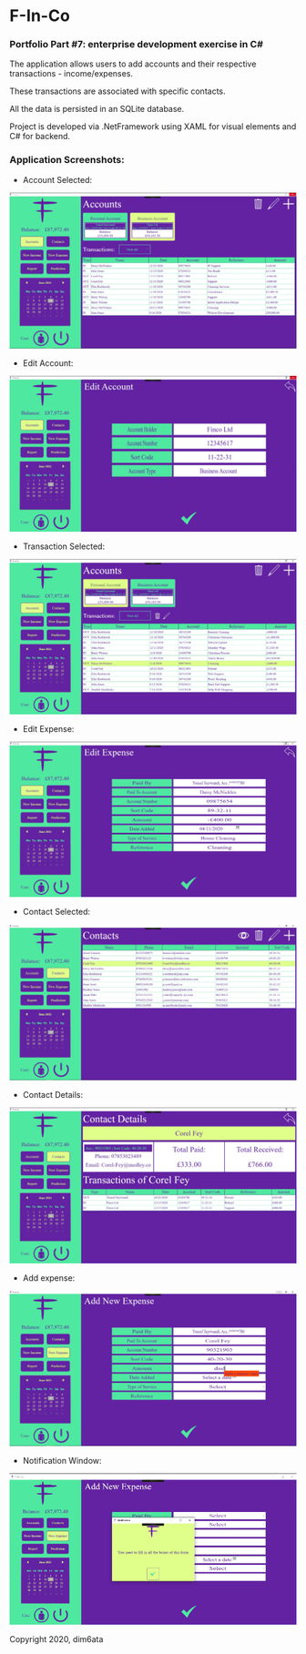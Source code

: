 # F-In-Co
### Portfolio Part #7: enterprise development exercise in C#

The application allows users to add accounts and their respective transactions - income/expenses. 

These transactions are associated with specific contacts. 

All the data is persisted in an SQLite database. 

Project is developed via .NetFramework using XAML for visual elements and C# for backend. 

### Application Screenshots: 

  - Account Selected:

<img src="https://github.com/dim6ata/F-In-Co/blob/master/ENTERPRISE_CWK2/ENTERPRISE_CWK2/ImageResources/1_accounts_selected.png" />

  - Edit Account:
  
<img src="https://github.com/dim6ata/F-In-Co/blob/master/ENTERPRISE_CWK2/ENTERPRISE_CWK2/ImageResources/2_account_edit.png" />

  - Transaction Selected: 
  
<img src="https://github.com/dim6ata/F-In-Co/blob/master/ENTERPRISE_CWK2/ENTERPRISE_CWK2/ImageResources/3_account_transaction_selected.png" />

  - Edit Expense:
  
<img src="https://github.com/dim6ata/F-In-Co/blob/master/ENTERPRISE_CWK2/ENTERPRISE_CWK2/ImageResources/4_expense_edit.png" />

  - Contact Selected:
  
<img src="https://github.com/dim6ata/F-In-Co/blob/master/ENTERPRISE_CWK2/ENTERPRISE_CWK2/ImageResources/5_contact_selected.png" />

  - Contact Details:
  
<img src="https://github.com/dim6ata/F-In-Co/blob/master/ENTERPRISE_CWK2/ENTERPRISE_CWK2/ImageResources/6_contact_details.png" />

  - Add expense: 
  
<img src="https://github.com/dim6ata/F-In-Co/blob/master/ENTERPRISE_CWK2/ENTERPRISE_CWK2/ImageResources/7_expense_add.png" />

  - Notification Window:
<img src="https://github.com/dim6ata/F-In-Co/blob/master/ENTERPRISE_CWK2/ENTERPRISE_CWK2/ImageResources/8_notification_window.png" />

Copyright 2020, dim6ata

